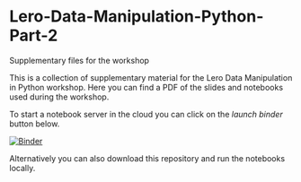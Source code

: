 # Lero-Data-Manipulation-Python-Part-2

Supplementary files for the workshop

This is a collection of supplementary material for the Lero Data Manipulation in Python workshop. Here you can find a PDF of the slides and notebooks used during the workshop.

To start a notebook server in the cloud you can click on the *launch binder* button below.


[![Binder](https://mybinder.org/badge_logo.svg)](https://mybinder.org/v2/gh/ashishrsai/Lero-Data-Manipulation-Python-Part-2/master)

Alternatively you can also download this repository and run the notebooks locally.
